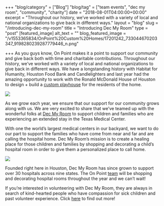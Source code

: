 +++
"blog/category" = ["Blog"]
"blog/tag" = ["team events", "dec my room", "community", "charity"]
date = "2018-08-01T04:00:00+00:00"
excerpt = "Throughout our history, we’ve worked with a variety of local and national organizations to give back in different ways."
layout = "blog"
slug = "/introducing-dec-my-room"
title = "Introducing Dec My Room"
type = "post"
[featured_image]
alt_text = ""
blog_featured_image = "/v1553365834/OnPoint%20Custom%20Homes/17201242_733044670203347_9198280239287779446_n.png"

+++
As you guys know, On Point makes it a point to support our community and give back both with time and charitable contributions. Throughout our history, we’ve worked with a variety of local and national organizations to give back in different ways. We have a longstanding history with Habitat for Humanity, Houston Food Bank and Candlelighters and last year had the amazing opportunity to work with the Ronald McDonald House of Houston to design + build a [custom playhouse](https://onpointcustomhomes.com/blog/giving-back-ronald-mcdonald-playhouse/) for the residents of the home.

![](https://res.cloudinary.com/onpointcustomhomes/image/upload/v1553365834/OnPoint%20Custom%20Homes/17201242_733044670203347_9198280239287779446_n.png)

As we grow each year, we ensure that our support for our community grows along with us. We are very excited to share that we’ve teamed up with the wonderful folks at [Dec My Room](http://www.decmyroom.org/) to support children and families who are experiencing an extended stay in the Texas Medical Center.

With one the world’s largest medical centers in our backyard, we want to do our part to support the families who have come from near and far and are calling the hospital home. Dec My Room’s mission is to create a healing place for those children and families by shopping and decorating a child’s hospital room in order to give them a personalized place to call home.

![](https://res.cloudinary.com/onpointcustomhomes/image/upload/v1553365859/OnPoint%20Custom%20Homes/31237514_949650351876110_3490665813401745944_n.jpg)

Founded right here in Houston, Dec My Room has since grown to support over 30 hospitals across nine states. The On Point [team](https://onpointcustomhomes.com/about-us/team/) will be shopping and decorating hospital rooms throughout the year and we can’t wait!

If you’re interested in volunteering with Dec My Room, they are always in search of kind-hearted people who have compassion for sick children and past volunteer experience. Click [here](http://www.decmyroom.org/to-volunteer.aspx) to find out more!